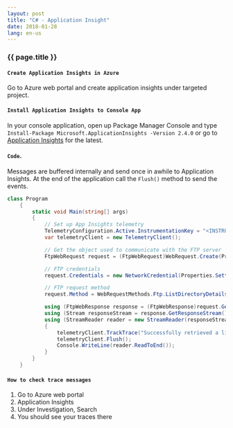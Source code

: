 ```yaml
---
layout: post
title: "C# - Application Insight"
date: 2018-01-28
lang: en-us
---
```


### {{ page.title }}

#### `Create Application Insights in Azure`

Go to Azure web portal and create application insights under targeted project.

#### `Install Application Insights to Console App`

In your console application, open up Package Manager Console and type `Install-Package Microsoft.ApplicationInsights -Version 2.4.0` or go to [Application Insights](https://www.nuget.org/packages/Microsoft.ApplicationInsights) for the latest.

#### `Code`.

Messages are buffered internally and send once in awhile to Application Insights. At the end of the application call the `Flush()` method to send the events.

```csharp
class Program
    {
        static void Main(string[] args)
        {
            // Set up App Insights telemetry
            TelemetryConfiguration.Active.InstrumentationKey = "<INSTRUMENTION_KEY>";
            var telemetryClient = new TelemetryClient();

            // Get the object used to communicate with the FTP server
            FtpWebRequest request = (FtpWebRequest)WebRequest.Create(Properties.Settings.Default.FtpEndpoint);

            // FTP credentials
            request.Credentials = new NetworkCredential(Properties.Settings.Default.FtpUserName, Properties.Settings.Default.FtpPassword);

            // FTP request method
            request.Method = WebRequestMethods.Ftp.ListDirectoryDetails;

            using (FtpWebResponse response = (FtpWebResponse)request.GetResponse())
            using (Stream responseStream = response.GetResponseStream())
            using (StreamReader reader = new StreamReader(responseStream))
            {
                telemetryClient.TrackTrace("Successfully retrieved a list of FTP directories");
                telemetryClient.Flush();
                Console.WriteLine(reader.ReadToEnd());
            }
        }
    }
```

#### `How to check trace messages`

1. Go to Azure web portal
2. Application Insights
3. Under Investigation, Search
4. You should see your traces there